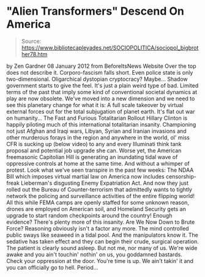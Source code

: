 # "Alien Transformers" Descend On America

> Source: https://www.bibliotecapleyades.net/SOCIOPOLITICA/sociopol_bigbrother78.htm

by Zen Gardner
08 January 2012
from
BeforeItsNews Website
Over the top does not describe it. Corporo-fascism
falls short. Even police state is only two-dimensional.
Oligarchical dystopian cryptocracy? Maybe...
Shadow government starts to give the feel.
It's just a plain weird type of bad. Limited terms of the past that imply
some kind of conventional societal dynamics at play are now obsolete.
We've moved into a new dimension and we need to
see this planetary change for what it is:
A full scale takeover by virtual external
forces out for the total subjugation of planet earth.
It's flat out war on humanity...
The Fast and Furious
Totalitarian Rollout
Hillary Clinton is happily piloting much of this
international totalitarian insanity.
Championing not just Afghan and Iraqi wars,
Libyan, Syrian and Iranian invasions and other murderous forays in the
region and anywhere in the world, ol' miss
CFR
is sucking up (below video) to any and every Illuminati think tank proposal and potential
job upgrade she can.
Worse yet, the American freemasonic Capitolian Hill is generating an
inundating tidal wave of oppressive controls at home at the same time. And
without a whimper of protest.
Look what we've seen transpire in the past few weeks:
The
NDAA Bill which imposes virtual
martial
law on America now includes censorship-freak Lieberman's disgusting
Enemy Expatriation Act.
And now they just rolled out the
Bureau of Counter-terrorism that admittedly wants to tightly
network the policing and surveillance activities of the entire flipping
world!
All this while
FEMA camps are
openly staffed for some
unknown reason, drones are employed on American soil, and
Homeland Security
gets an upgrade to start random checkpoints around the country!
Enough evidence? There's plenty more of this insanity.
Are We Now Down to
Brute Force?
Reasoning obviously isn't a factor any more. The mind controlled public
sways like seaweed in a tidal pool. And the manipulators know it. The
sedative has taken effect and they can begin their crude, surgical
operation. The patient is clearly sound asleep.
But not me, nor many of us. We're wide awake and you ain't touchin' nothin'
on us, you goddamned bastards.
Check your oppression at the door. You're time is up. We ain't takin' it and
you can officially go to hell.
Period...
